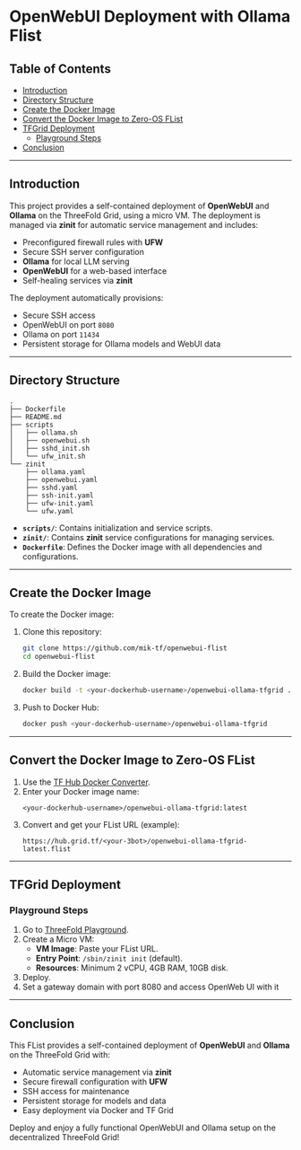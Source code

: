 <h1> OpenWebUI Deployment with Ollama Flist</h1>

<h2> Table of Contents </h2>

- [Introduction](#introduction)
- [Directory Structure](#directory-structure)
- [Create the Docker Image](#create-the-docker-image)
- [Convert the Docker Image to Zero-OS FList](#convert-the-docker-image-to-zero-os-flist)
- [TFGrid Deployment](#tfgrid-deployment)
  - [Playground Steps](#playground-steps)
- [Conclusion](#conclusion)

***

## Introduction

This project provides a self-contained deployment of **OpenWebUI** and **Ollama** on the ThreeFold Grid, using a micro VM. The deployment is managed via **zinit** for automatic service management and includes:

- Preconfigured firewall rules with **UFW**
- Secure SSH server configuration
- **Ollama** for local LLM serving
- **OpenWebUI** for a web-based interface
- Self-healing services via **zinit**

The deployment automatically provisions:
- Secure SSH access
- OpenWebUI on port `8080`
- Ollama on port `11434`
- Persistent storage for Ollama models and WebUI data

***

## Directory Structure

```
.
├── Dockerfile
├── README.md
├── scripts
│   ├── ollama.sh
│   ├── openwebui.sh
│   ├── sshd_init.sh
│   └── ufw_init.sh
└── zinit
    ├── ollama.yaml
    ├── openwebui.yaml
    ├── sshd.yaml
    ├── ssh-init.yaml
    ├── ufw-init.yaml
    └── ufw.yaml
```

- **`scripts/`**: Contains initialization and service scripts.
- **`zinit/`**: Contains **zinit** service configurations for managing services.
- **`Dockerfile`**: Defines the Docker image with all dependencies and configurations.

***

## Create the Docker Image

To create the Docker image:

1. Clone this repository:
   ```bash
   git clone https://github.com/mik-tf/openwebui-flist
   cd openwebui-flist
   ```

2. Build the Docker image:
   ```bash
   docker build -t <your-dockerhub-username>/openwebui-ollama-tfgrid .
   ```

3. Push to Docker Hub:
   ```bash
   docker push <your-dockerhub-username>/openwebui-ollama-tfgrid
   ```

***

## Convert the Docker Image to Zero-OS FList

1. Use the [TF Hub Docker Converter](https://hub.grid.tf/docker-convert).
2. Enter your Docker image name:
   ```text
   <your-dockerhub-username>/openwebui-ollama-tfgrid:latest
   ```
3. Convert and get your FList URL (example):
   ```text
   https://hub.grid.tf/<your-3bot>/openwebui-ollama-tfgrid-latest.flist
   ```

***

## TFGrid Deployment

### Playground Steps

1. Go to [ThreeFold Playground](https://play.grid.tf).
2. Create a Micro VM:
   - **VM Image**: Paste your FList URL.
   - **Entry Point**: `/sbin/zinit init` (default).
   - **Resources**: Minimum 2 vCPU, 4GB RAM, 10GB disk.
3. Deploy.
4. Set a gateway domain with port 8080 and access OpenWeb UI with it

***

## Conclusion

This FList provides a self-contained deployment of **OpenWebUI** and **Ollama** on the ThreeFold Grid with:
- Automatic service management via **zinit**
- Secure firewall configuration with **UFW**
- SSH access for maintenance
- Persistent storage for models and data
- Easy deployment via Docker and TF Grid

Deploy and enjoy a fully functional OpenWebUI and Ollama setup on the decentralized ThreeFold Grid!